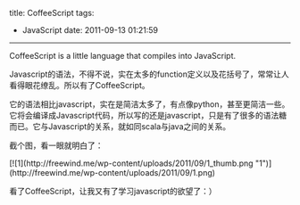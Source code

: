 title: CoffeeScript
tags:
  - JavaScript
date: 2011-09-13 01:21:59
---

CoffeeScript is a little language that compiles into JavaScript.
<p>Javascript的语法，不得不说，实在太多的function定义以及花括号了，常常让人看得眼花缭乱。所以有了CoffeeScript。
<p>它的语法相比javascript，实在是简洁太多了，有点像python，甚至更简洁一些。它将会编译成Javascript代码，所以写的还是javascript，只是有了很多的语法糖而已。它与Javascript的关系，就如同scala与java之间的关系。
<p>截个图，看一眼就明白了：&nbsp;
<p>[![1](http://freewind.me/wp-content/uploads/2011/09/1_thumb.png "1")](http://freewind.me/wp-content/uploads/2011/09/1.png)
<p>看了CoffeeScript，让我又有了学习javascript的欲望了：）